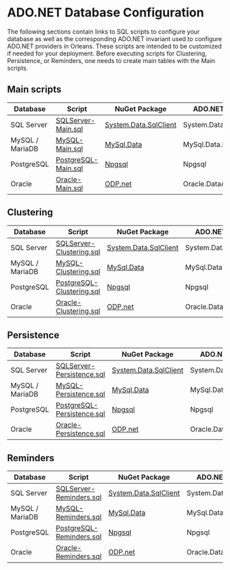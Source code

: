 # ADO.NET Database Configuration

The following sections contain links to SQL scripts to configure your database as well as the corresponding ADO.NET invariant used to configure ADO.NET providers in Orleans.
These scripts are intended to be customized if needed for your deployment.
Before executing scripts for Clustering, Persistence, or Reminders, one needs to create main tables with the Main scripts.

## Main scripts

| Database        | Script                                                                                                                                       | NuGet Package                                                                  | ADO.NET Invariant             |
|-----------------|----------------------------------------------------------------------------------------------------------------------------------------------|--------------------------------------------------------------------------------|--------------------------|
| SQL Server      | [SQLServer-Main.sql](https://github.com/dotnet/orleans/blob/master/src/AdoNet/Shared/SQLServer-Main.sql)   | [System.Data.SqlClient](https://www.nuget.org/packages/System.Data.SqlClient/) | System.Data.SqlClient    |
| MySQL / MariaDB | [MySQL-Main.sql](https://github.com/dotnet/orleans/blob/master/src/AdoNet/Shared/MySQL-Main.sql)           | [MySql.Data](https://www.nuget.org/packages/MySql.Data/)                       | MySql.Data.MySqlClient   |
| PostgreSQL      | [PostgreSQL-Main.sql](https://github.com/dotnet/orleans/blob/master/src/AdoNet/Shared/PostgreSQL-Main.sql) | [Npgsql](https://www.nuget.org/packages/Npgsql/)                               | Npgsql                   |
| Oracle          | [Oracle-Main.sql](https://github.com/dotnet/orleans/blob/master/src/AdoNet/Shared/Oracle-Main.sql)         | [ODP.net](https://www.nuget.org/packages/Oracle.ManagedDataAccess/)            | Oracle.DataAccess.Client |


## Clustering

| Database        | Script                                                                                                                                       | NuGet Package                                                                  | ADO.NET Invariant             |
|-----------------|----------------------------------------------------------------------------------------------------------------------------------------------|--------------------------------------------------------------------------------|--------------------------|
| SQL Server      | [SQLServer-Clustering.sql](https://github.com/dotnet/orleans/blob/master/src/AdoNet/Orleans.Clustering.AdoNet/SQLServer-Clustering.sql)   | [System.Data.SqlClient](https://www.nuget.org/packages/System.Data.SqlClient/) | System.Data.SqlClient    |
| MySQL / MariaDB | [MySQL-Clustering.sql](https://github.com/dotnet/orleans/blob/master/src/AdoNet/Orleans.Clustering.AdoNet/MySQL-Clustering.sql)           | [MySql.Data](https://www.nuget.org/packages/MySql.Data/)                       | MySql.Data.MySqlClient   |
| PostgreSQL      | [PostgreSQL-Clustering.sql](https://github.com/dotnet/orleans/blob/master/src/AdoNet/Orleans.Clustering.AdoNet/PostgreSQL-Clustering.sql) | [Npgsql](https://www.nuget.org/packages/Npgsql/)                               | Npgsql                   |
| Oracle          | [Oracle-Clustering.sql](https://github.com/dotnet/orleans/blob/master/src/AdoNet/Orleans.Clustering.AdoNet/Oracle-Clustering.sql)         | [ODP.net](https://www.nuget.org/packages/Oracle.ManagedDataAccess/)            | Oracle.DataAccess.Client |

## Persistence

| Database        | Script                                                                                                                                       | NuGet Package                                                                  | ADO.NET Invariant             |
|-----------------|----------------------------------------------------------------------------------------------------------------------------------------------|--------------------------------------------------------------------------------|--------------------------|
| SQL Server      | [SQLServer-Persistence.sql](https://github.com/dotnet/orleans/blob/master/src/AdoNet/Orleans.Persistence.AdoNet/SQLServer-Persistence.sql)   | [System.Data.SqlClient](https://www.nuget.org/packages/System.Data.SqlClient/) | System.Data.SqlClient    |
| MySQL / MariaDB | [MySQL-Persistence.sql](https://github.com/dotnet/orleans/blob/master/src/AdoNet/Orleans.Persistence.AdoNet/MySQL-Persistence.sql)           | [MySql.Data](https://www.nuget.org/packages/MySql.Data/)                       | MySql.Data.MySqlClient   |
| PostgreSQL      | [PostgreSQL-Persistence.sql](https://github.com/dotnet/orleans/blob/master/src/AdoNet/Orleans.Persistence.AdoNet/PostgreSQL-Persistence.sql) | [Npgsql](https://www.nuget.org/packages/Npgsql/)                               | Npgsql                   |
| Oracle          | [Oracle-Persistence.sql](https://github.com/dotnet/orleans/blob/master/src/AdoNet/Orleans.Persistence.AdoNet/Oracle-Persistence.sql)         | [ODP.net](https://www.nuget.org/packages/Oracle.ManagedDataAccess/)            | Oracle.DataAccess.Client |

## Reminders

| Database        | Script                                                                                                                                       | NuGet Package                                                                  | ADO.NET Invariant             |
|-----------------|----------------------------------------------------------------------------------------------------------------------------------------------|--------------------------------------------------------------------------------|--------------------------|
| SQL Server      | [SQLServer-Reminders.sql](https://github.com/dotnet/orleans/blob/master/src/AdoNet/Orleans.Reminders.AdoNet/SQLServer-Reminders.sql)   | [System.Data.SqlClient](https://www.nuget.org/packages/System.Data.SqlClient/) | System.Data.SqlClient    |
| MySQL / MariaDB | [MySQL-Reminders.sql](https://github.com/dotnet/orleans/blob/master/src/AdoNet/Orleans.Reminders.AdoNet/MySQL-Reminders.sql)           | [MySql.Data](https://www.nuget.org/packages/MySql.Data/)                       | MySql.Data.MySqlClient   |
| PostgreSQL      | [PostgreSQL-Reminders.sql](https://github.com/dotnet/orleans/blob/master/src/AdoNet/Orleans.Reminders.AdoNet/PostgreSQL-Reminders.sql) | [Npgsql](https://www.nuget.org/packages/Npgsql/)                               | Npgsql                   |
| Oracle          | [Oracle-Reminders.sql](https://github.com/dotnet/orleans/blob/master/src/AdoNet/Orleans.Reminders.AdoNet/Oracle-Reminders.sql)         | [ODP.net](https://www.nuget.org/packages/Oracle.ManagedDataAccess/)            | Oracle.DataAccess.Client |

